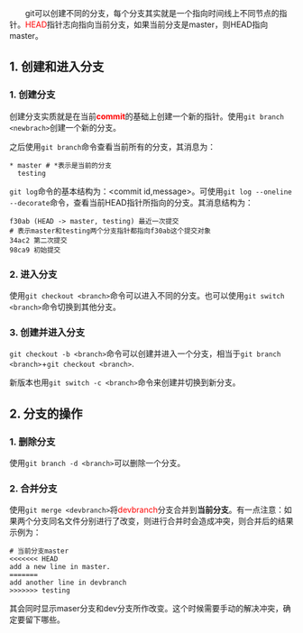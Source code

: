 &emsp;&emsp;git可以创建不同的分支，每个分支其实就是一个指向时间线上不同节点的指针。<font color=red>HEAD</font>指针志向指向当前分支，如果当前分支是master，则HEAD指向master。
## 1. 创建和进入分支
### 1. 创建分支
创建分支实质就是在当前<font color=red>**commit**</font>的基础上创建一个新的指针。使用`git branch <newbrach>`创建一个新的分支。

之后使用`git branch`命令查看当前所有的分支，其消息为：
```
* master # *表示是当前的分支
  testing
  ```

`git log`命令的基本结构为：\<commit id,message>。可使用`git log --oneline --decorate`命令，查看当前HEAD指针所指向的分支。其消息结构为：
```
f30ab (HEAD -> master, testing) 最近一次提交
# 表示master和testing两个分支指针都指向f30ab这个提交对象
34ac2 第二次提交
98ca9 初始提交
```
### 2. 进入分支
使用`git checkout <branch>`命令可以进入不同的分支。也可以使用`git switch <branch>`命令切换到其他分支。
### 3. 创建并进入分支

`git checkout -b <branch>`命令可以创建并进入一个分支，相当于`git branch <branch>`+`git checkout <branch>`.

新版本也用`git switch -c <branch>`命令来创建并切换到新分支。
## 2. 分支的操作
### 1. 删除分支
使用`git branch -d <branch>`可以删除一个分支。
### 2. 合并分支
使用`git merge <devbranch>`将<font color=red>devbranch</font>分支合并到**当前分支**。有一点注意：如果两个分支同名文件分别进行了改变，则进行合并时会造成冲突，则合并后的结果示例为：
```
# 当前分支master
<<<<<<< HEAD
add a new line in master.
=======
add another line in devbranch
>>>>>>> testing
```

其会同时显示maser分支和dev分支所作改变。这个时候需要手动的解决冲突，确定要留下哪些。